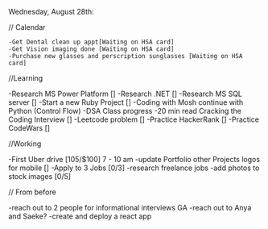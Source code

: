 Wednesday, August 28th:

// Calendar

    -Get Dental clean up appt[Waiting on HSA card]
    -Get Vision imaging done [Waiting on HSA card]
    -Purchase new glasses and perscription sunglasses [Waiting on HSA card]

//Learning

-Research MS Power Platform []
-Research .NET []
-Research MS SQL server []
-Start a new Ruby Project []
-Coding with Mosh continue with Python (Control Flow)
-DSA Class progress
-20 min read Cracking the Coding Interview []
-Leetcode problem []
-Practice HackerRank []
-Practice CodeWars []

//Working

-First Uber drive [105/$100] 7 - 10 am
-update Portfolio other Projects logos for mobile []
-Apply to 3 Jobs [0/3]
-research freelance jobs
-add photos to stock images [0/5]

// From before

-reach out to 2 people for informational interviews GA
-reach out to Anya and Saeke?
-create and deploy a react app
